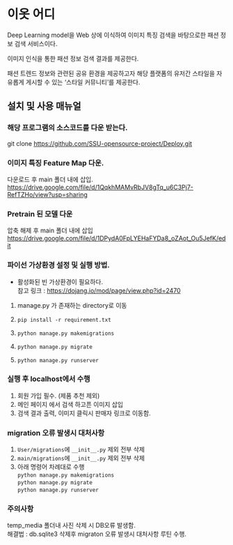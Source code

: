 # 이옷 어디
Deep Learning model을 Web 상에 이식하여 이미지 특징 검색을 바탕으로한 패션 정보 검색 서비스이다.    

이미지 인식을 통한 패션 정보 검색 결과를 제공한다.     

패션 트렌드 정보와 관련된 공유 환경을 제공하고자 해당 플랫폼의 유저간 스타일을 자유롭게 게시할 수 있는 ‘스타일 커뮤니티’를 제공한다.     

## 설치 및 사용 매뉴얼    
### 해당 프로그램의 소스코드를 다운 받는다.    
git clone https://github.com/SSU-opensource-project/Deploy.git    

### 이미지 특징 Feature Map 다운. 
다운로드 후 main 폴더 내에 삽입.    
https://drive.google.com/file/d/1QqkhMAMvRbJV8gTq_u6C3Pj7-RefTZHo/view?usp=sharing    

### Pretrain 된 모델 다운
압축 해제 후  main 폴더 내에 삽입     
https://drive.google.com/file/d/1DPydA0FpLYEHaFYDa8_oZAot_Ou5JefK/edit    

### 파이선 가상환경 설정 및 실행 방법. 
* 활성화된 빈 가상환경이 필요하다.     
참고 링크 : https://dojang.io/mod/page/view.php?id=2470     

1. manage.py 가 존재하는 directory로 이동     

2. ``` pip install -r requirement.txt    ```

3. ``` python manage.py makemigrations     ```

4. ``` python manage.py migrate     ```

5. ``` python manage.py runserver    ``` 

### 실행 후 localhost에서 수행    
1. 회원 가입 필수.     (제품 추천 제외) 
2. 메인 페이지 에서 검색 하고픈 이미지 삽입    
3. 검색 결과 출력, 이미지 클릭시 판매자 링크로 이동함.     

### migration 오류 발생시 대처사항
1. ```User/migrations```에 ```__init__.py``` 제외 전부 삭제    
2. ```main/migrations```에 ```__init__.py``` 제외 전부 삭제    
3. 아래 명령어 차례대로 수행     
   ```python manage.py makemigrations```      
   ```python manage.py migrate```     
   ```python manage.py runserver ```    
   

### 주의사항
temp_media 폴더내 사진 삭제 시 DB오류 발생함.     
해결법 : db.sqlite3 삭제후 migraton 오류 발생시 대처사항 루틴 수행.    


